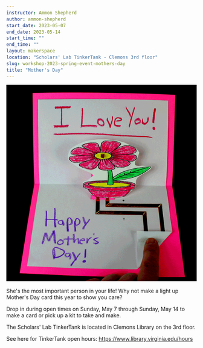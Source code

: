 ```yaml
---
instructor: Ammon Shepherd
author: ammon-shepherd
start_date: 2023-05-07
end_date: 2023-05-14
start_time: ""
end_time: ""
layout: makerspace
location: "Scholars' Lab TinkerTank - Clemons 3rd floor"
slug: workshop-2023-spring-event-mothers-day
title: "Mother's Day"
---
```


![Mother's Day](/assets/post-media/workshops/mothers-day.gif)

She's the most important person in your life! Why not make a light up Mother's Day card this year to show you care?

Drop in during open times on Sunday, May 7 through Sunday, May 14 to make a card or pick up a kit to take and make.

The Scholars' Lab TinkerTank is located in Clemons Library on the 3rd floor.

See here for TinkerTank open hours: <a href="https://www.library.virginia.edu/hours">https://www.library.virginia.edu/hours</a>
